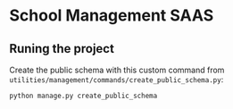 # School Management SAAS

## Runing the project
Create the public schema with this custom command from `utilities/management/commands/create_public_schema.py`:
```bash
python manage.py create_public_schema
```
